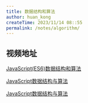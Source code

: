 ```yaml
---
title: 数据结构和算法
author: huan_kong
createTime: 2023/11/14 08::55
permalink: /notes/algorithm/
---
```


## 视频地址

[JavaScript(ES6)数据结构和算法](https://www.bilibili.com/video/BV1a5411t7vZ)

[JavaScript数据结构与算法](https://www.bilibili.com/video/BV1ay4y1X7xd)

[JavaScript数据结构与算法](https://www.bilibili.com/video/BV1x7411L7Q7)
